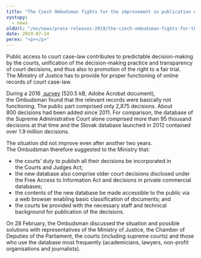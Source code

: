 ```yaml
---
title: "The Czech Ombudsman fights for the improvement in publication of court decisions"
vystupy:
  - news
oldUrl: "/en/news/press-releases-2019/the-czech-ombudsman-fights-for-the-improvement-in-publication-of-court-decisions/"
date: 2019-07-24
perex: "<p></p>"
---
```


<!-- imported from the old website -->

<p>Public access to court case-law contributes to predictable decision-making by the courts, unification of the decision-making practice and transparency of court decisions, and thus also to promotion of the right to a fair trial. The Ministry of Justice has to provide for proper functioning of online records of court case-law.</p> <p>During a 2016 <a title="Opening in a new window" href="/uploads-import/ESO/4292-15-JHO-vysledky_vyzkumu__849056_.pdf" target="_blank"><img alt="" src="https://www.ochrance.cz/typo3/ext/od_linkdesc/icons/pdf.gif" class="od_linkdesc_icon" /> survey</a> (520.5 kB, Adobe Acrobat document), the Ombudsman found that the relevant records were basically not functioning. The public part comprised only 2,875 decisions. About 800 decisions had been added since 2011. For comparison, the database of the Supreme Administrative Court alone comprised more than 95 thousand decisions at that time and the Slovak database launched in 2012 contained over 1.9 million decisions.</p> <p>The situation did not improve even after another two years. The Ombudsman therefore suggested to the Ministry that:</p><ul><li>the courts’ duty to publish all their decisions be incorporated in the Courts and Judges Act;</li><li>the new database also comprise older court decisions disclosed under the Free Access to Information Act and decisions in private commercial databases;</li><li>the contents of the new database be made accessible to the public via a web browser enabling basic classification of documents; and</li><li>the courts be provided with the necessary staff and technical background for publication of the decisions.</li></ul>     <p>On 28 February, the Ombudsman discussed the situation and possible solutions with representatives of the Ministry of Justice, the Chamber of Deputies of the Parliament, the courts (including supreme courts) and those who use the database most frequently (academicians, lawyers, non-profit organisations and journalists).</p>
